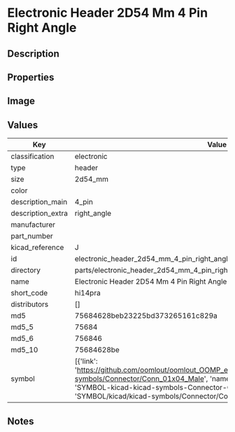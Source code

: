 # Electronic Header 2D54 Mm 4 Pin Right Angle

## Description

## Properties


## Image


## Values

| Key | Value |
| --- | --- |
| classification | electronic |
| type | header |
| size | 2d54_mm |
| color |  |
| description_main | 4_pin |
| description_extra | right_angle |
| manufacturer |  |
| part_number |  |
| kicad_reference | J |
| id | electronic_header_2d54_mm_4_pin_right_angle |
| directory | parts/electronic_header_2d54_mm_4_pin_right_angle |
| name | Electronic Header 2D54 Mm 4 Pin Right Angle |
| short_code | hi14pra |
| distributors | [] |
| md5 | 75684628beb23225bd373265161c829a |
| md5_5 | 75684 |
| md5_6 | 756846 |
| md5_10 | 75684628be |
| symbol | [{'link': 'https://github.com/oomlout/oomlout_OOMP_eda_V2/tree/main/SYMBOL/kicad/kicad-symbols/Connector/Conn_01x04_Male', 'name': 'Connector : Conn_01x04_Male', 'id': 'SYMBOL-kicad-kicad-symbols-Connector-Conn_01x04_Male', 'directory': 'SYMBOL/kicad/kicad-symbols/Connector/Conn_01x04_Male/'}] |

## Notes

